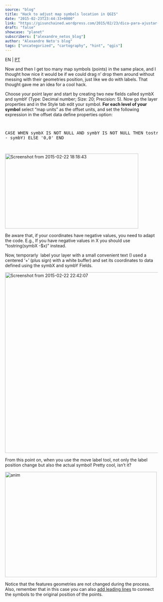 ```yaml
---
source: "blog"
title: "Hack to adjust map symbols location in QGIS"
date: "2015-02-23T23:44:33+0000"
link: "https://gisunchained.wordpress.com/2015/02/23/dica-para-ajustar-posicao-de-simbolos-em-qgis-hack-to-adjust-map-symbols-location-in-qgis/"
draft: "false"
showcase: "planet"
subscribers: ["alexandre_netos_blog"]
author: "Alexandre Neto's blog"
tags: ["uncategorized", "cartography", "hint", "qgis"]
---
```


<p style="text-align: left;">EN | <span style="color: #808080;"><a href="https://sigsemgrilhetas.wordpress.com/2015/02/23/dica-para-ajustar-posicao-de-simbolos-em-qgis-hack-to-adjust-map-symbols-location-in-qgis/" target="_blank">PT</a></span></p>
<p>Now and then I get too many map symbols (points) in the same place, and I thought how nice it would be if we could drag n&#8217; drop them around without messing with their geometries position, just like we do with labels. That thought gave me an idea for a cool hack.</p>
<p>Choose your point layer and start by creating two new fields called symbX and symbY (Type: Decimal number; Size: 20; Precision: 5). Now go the layer properties and in the Style tab edit your symbol. <strong>For each level of your symbol</strong> select &#8220;map units&#8221; as the offset units, and set the following expression in the offset data define properties option:</p>
<pre class="brush: plain; title: ; notranslate">

CASE WHEN symbX IS NOT NULL AND symbY IS NOT NULL THEN
    tostring($x - symbX) + ',' + tostring($y - symbY)
ELSE
    '0,0'
END

</pre>
<p><a href="https://gisunchained.files.wordpress.com/2015/02/screenshot-from-2015-02-22-181843.png"><img alt="Screenshot from 2015-02-22 18:18:43" class="wp-image-572 size-full aligncenter" height="247" src="https://gisunchained.files.wordpress.com/2015/02/screenshot-from-2015-02-22-181843.png" width="439" /></a></p>
<p>Be aware that, if your coordinates have negative values, you need to adapt the code. E.g., If you have negative values in X you should use &#8220;tostring(symbX -$x)&#8221; instead.</p>
<p>Now, temporarly  label your layer with a small convenient text (I used a centered &#8216;+&#8217; (plus sign) with a white buffer) and set its coordinates to data defined using the symbX and symbY Fields.</p>
<p><a href="https://gisunchained.files.wordpress.com/2015/02/screenshot-from-2015-02-22-224207.png"><img alt="Screenshot from 2015-02-22 22:42:07" class="size-large wp-image-575 aligncenter" height="595" src="https://gisunchained.files.wordpress.com/2015/02/screenshot-from-2015-02-22-224207.png?w=660" width="660" /></a></p>
<p>From this point on, when you use the move label tool, not only the label position change but also the actual symbol! Pretty cool, isn&#8217;t it?</p>
<p><a href="https://gisunchained.files.wordpress.com/2015/02/anim.gif"><img alt="anim" class="size-full wp-image-576 aligncenter" height="347" src="https://gisunchained.files.wordpress.com/2015/02/anim.gif" width="500" /></a></p>
<p>Notice that the features geometries are not changed during the process. Also, remember that in this case you can also <a href="https://sigsemgrilhetas.wordpress.com/2015/01/12/etiquetas-com-guias-em-qgis-e-postgis-labels-leading-lines-with-qgis-and-postgis/">add leading lines</a> to connect the symbols to the original position of the points.</p>
